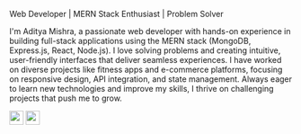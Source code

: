 Web Developer | MERN Stack Enthusiast | Problem Solver

I'm Aditya Mishra, a passionate web developer with hands-on experience in building full-stack applications using the MERN stack (MongoDB, Express.js, React, Node.js). I love solving problems and creating intuitive, user-friendly interfaces that deliver seamless experiences. I have worked on diverse projects like fitness apps and e-commerce platforms, focusing on responsive design, API integration, and state management. Always eager to learn new technologies and improve my skills, I thrive on challenging projects that push me to grow.

 
<a href="mailto:mishraditya0802@gmail.com"><img src="https://img.shields.io/badge/Gmail-D14836?style=for-the-badge&logo=gmail&logoColor=white" height=25></a>
<a href="https://www.linkedin.com/in/mishr-a-ditya"><img src="https://img.shields.io/badge/linkedin-%230077B5.svg?&style=for-the-badge&logo=linkedin&logoColor=white" height=25></a>


<link rel="stylesheet" type='text/css' href="https://cdn.jsdelivr.net/gh/devicons/devicon@latest/devicon.min.css" />

